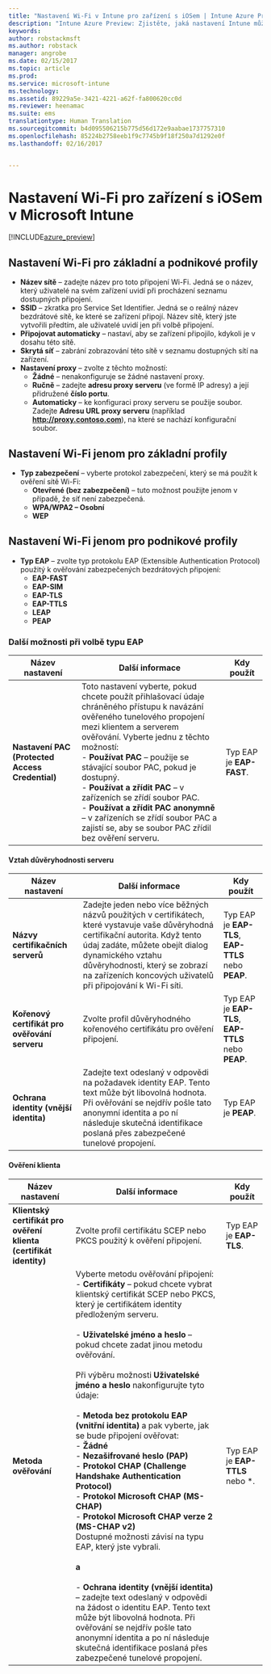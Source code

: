 ```yaml
---
title: "Nastavení Wi-Fi v Intune pro zařízení s iOSem | Intune Azure Preview | Dokumentace Microsoftu"
description: "Intune Azure Preview: Zjistěte, jaká nastavení Intune můžete použít ke konfiguraci připojení Wi-Fi na zařízeních s iOS."
keywords: 
author: robstackmsft
ms.author: robstack
manager: angrobe
ms.date: 02/15/2017
ms.topic: article
ms.prod: 
ms.service: microsoft-intune
ms.technology: 
ms.assetid: 89229a5e-3421-4221-a62f-fa800620cc0d
ms.reviewer: heenamac
ms.suite: ems
translationtype: Human Translation
ms.sourcegitcommit: b4d095506215b775d56d172e9aabae1737757310
ms.openlocfilehash: 85224b2758eeb1f9c7745b9f18f250a7d1292e0f
ms.lasthandoff: 02/16/2017


---
```


# <a name="wi-fi-settings-for-ios-devices-in-microsoft-intune"></a>Nastavení Wi-Fi pro zařízení s iOSem v Microsoft Intune

[!INCLUDE[azure_preview](../includes/azure_preview.md)]



## <a name="wi-fi-settings-for-basic-and-enterprise-profiles"></a>Nastavení Wi-Fi pro základní a podnikové profily

- **Název sítě** – zadejte název pro toto připojení Wi-Fi. Jedná se o název, který uživatelé na svém zařízení uvidí při procházení seznamu dostupných připojení.
- **SSID** – zkratka pro Service Set Identifier. Jedná se o reálný název bezdrátové sítě, ke které se zařízení připojí. Název sítě, který jste vytvořili předtím, ale uživatelé uvidí jen při volbě připojení.
- **Připojovat automaticky** – nastaví, aby se zařízení připojilo, kdykoli je v dosahu této sítě.
- **Skrytá síť** – zabrání zobrazování této sítě v seznamu dostupných sítí na zařízení.
- **Nastavení proxy** – zvolte z těchto možností:
    - **Žádné** – nenakonfiguruje se žádné nastavení proxy.
    - **Ručně** – zadejte **adresu proxy serveru** (ve formě IP adresy) a její přidružené **číslo portu**.
    - **Automaticky** – ke konfiguraci proxy serveru se použije soubor. Zadejte **Adresu URL proxy serveru** (například **http://proxy.contoso.com**), na které se nachází konfigurační soubor.

## <a name="wi-fi-settings-for-basic-profiles-only"></a>Nastavení Wi-Fi jenom pro základní profily

- **Typ zabezpečení** – vyberte protokol zabezpečení, který se má použít k ověření sítě Wi-Fi:
    - **Otevřené (bez zabezpečení)** – tuto možnost použijte jenom v případě, že síť není zabezpečená.
    - **WPA/WPA2 – Osobní**
    - **WEP**

## <a name="wi-fi-settings-for-enterprise-profiles-only"></a>Nastavení Wi-Fi jenom pro podnikové profily

- **Typ EAP** – zvolte typ protokolu EAP (Extensible Authentication Protocol) použitý k ověřování zabezpečených bezdrátových připojení:
    - **EAP-FAST**
    - **EAP-SIM**
    - **EAP-TLS**
    - **EAP-TTLS**
    - **LEAP**
    - **PEAP**

### <a name="further-options-when-you-choose-an-eap-type"></a>Další možnosti při volbě typu EAP


|Název nastavení|Další informace|Kdy použít|
|--------------|-------------|----------|
|**Nastavení PAC (Protected Access Credential)**|Toto nastavení vyberte, pokud chcete použít přihlašovací údaje chráněného přístupu k navázání ověřeného tunelového propojení mezi klientem a serverem ověřování. Vyberte jednu z těchto možností:<br>- **Používat PAC** – použije se stávající soubor PAC, pokud je dostupný.<br>- **Používat a zřídit PAC** – v zařízeních se zřídí soubor PAC.<br>- **Používat a zřídit PAC anonymně** – v zařízeních se zřídí soubor PAC a zajistí se, aby se soubor PAC zřídil bez ověření serveru.|Typ EAP je **EAP-FAST**.|

#### <a name="server-trust"></a>Vztah důvěryhodnosti serveru


|Název nastavení|Další informace|Kdy použít|
|--------------|-------------|----------|
|**Názvy certifikačních serverů**|Zadejte jeden nebo více běžných názvů použitých v certifikátech, které vystavuje vaše důvěryhodná certifikační autorita. Když tento údaj zadáte, můžete obejít dialog dynamického vztahu důvěryhodnosti, který se zobrazí na zařízeních koncových uživatelů při připojování k Wi-Fi síti.|Typ EAP je **EAP-TLS**, **EAP-TTLS** nebo **PEAP**.|
|**Kořenový certifikát pro ověřování serveru**|Zvolte profil důvěryhodného kořenového certifikátu pro ověření připojení. |Typ EAP je **EAP-TLS**, **EAP-TTLS** nebo **PEAP**.|
|**Ochrana identity (vnější identita)**|Zadejte text odeslaný v odpovědi na požadavek identity EAP. Tento text může být libovolná hodnota. Při ověřování se nejdřív pošle tato anonymní identita a po ní následuje skutečná identifikace poslaná přes zabezpečené tunelové propojení.|Typ EAP je **PEAP**.|


#### <a name="client-authentication"></a>Ověření klienta


|Název nastavení|Další informace|Kdy použít|
|--------------|-------------|----------|
|**Klientský certifikát pro ověření klienta (certifikát identity)**|Zvolte profil certifikátu SCEP nebo PKCS použitý k ověření připojení.|Typ EAP je **EAP-TLS**.|
|**Metoda ověřování**|Vyberte metodu ověřování připojení:<br>- **Certifikáty** – pokud chcete vybrat klientský certifikát SCEP nebo PKCS, který je certifikátem identity předloženým serveru.<br><br>- **Uživatelské jméno a heslo** – pokud chcete zadat jinou metodu ověřování. <br><br>Při výběru možnosti **Uživatelské jméno a heslo** nakonfigurujte tyto údaje:<br><br>-  **Metoda bez protokolu EAP (vnitřní identita)** a pak vyberte, jak se bude připojení ověřovat:<br>- **Žádné**<br>- **Nezašifrované heslo (PAP)**<br>- **Protokol CHAP (Challenge Handshake Authentication Protocol)**<br>- **Protokol Microsoft CHAP (MS-CHAP)**<br>- **Protokol Microsoft CHAP verze 2 (MS-CHAP v2)**<br>Dostupné možnosti závisí na typu EAP, který jste vybrali.<br><br>**a**<br><br>- **Ochrana identity (vnější identita)** – zadejte text odeslaný v odpovědi na žádost o identitu EAP. Tento text může být libovolná hodnota. Při ověřování se nejdřív pošle tato anonymní identita a po ní následuje skutečná identifikace poslaná přes zabezpečené tunelové propojení.|Typ EAP je **EAP-TTLS** nebo *.

